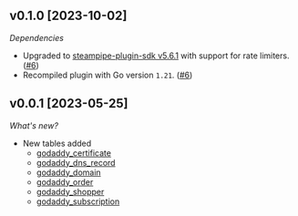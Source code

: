 ## v0.1.0 [2023-10-02]

_Dependencies_

- Upgraded to [steampipe-plugin-sdk v5.6.1](https://github.com/turbot/steampipe-plugin-sdk/blob/main/CHANGELOG.md#v561-2023-09-29) with support for rate limiters. ([#6](https://github.com/turbot/steampipe-plugin-godaddy/pull/6))
- Recompiled plugin with Go version `1.21`. ([#6](https://github.com/turbot/steampipe-plugin-godaddy/pull/6))

## v0.0.1 [2023-05-25]

_What's new?_

- New tables added
  - [godaddy_certificate](https://hub.steampipe.io/plugins/turbot/godaddy/tables/godaddy_certificate)
  - [godaddy_dns_record](https://hub.steampipe.io/plugins/turbot/godaddy/tables/godaddy_dns_record)
  - [godaddy_domain](https://hub.steampipe.io/plugins/turbot/godaddy/tables/godaddy_domain)
  - [godaddy_order](https://hub.steampipe.io/plugins/turbot/godaddy/tables/godaddy_order)
  - [godaddy_shopper](https://hub.steampipe.io/plugins/turbot/godaddy/tables/godaddy_shopper)
  - [godaddy_subscription](https://hub.steampipe.io/plugins/turbot/godaddy/tables/godaddy_subscription)
